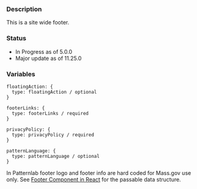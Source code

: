 ### Description
This is a site wide footer.

### Status
* In Progress as of 5.0.0
* Major update as of 11.25.0

### Variables
~~~
floatingAction: {
  type: floatingAction / optional
}

footerLinks: {
  type: footerLinks / required
}

privacyPolicy: {
  type: privacyPolicy / required
}

patternLanguage: {
  type: patternLanguage / optional
}
~~~

In Patternlab footer logo and footer info are hard coded for Mass.gov use only. 
See [Footer Component in React](/react/src/components/organisms/Footer/Footer.md) for the passable data structure.